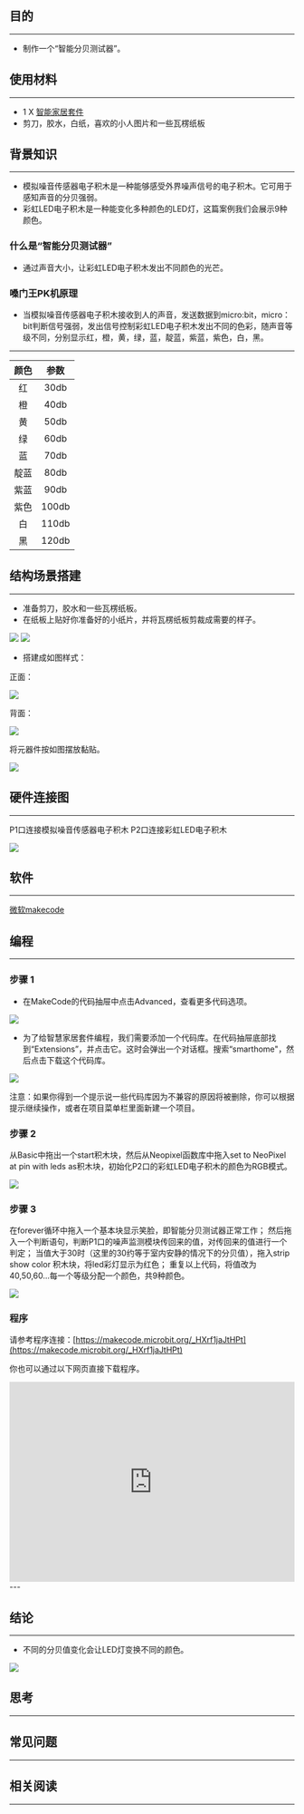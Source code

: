 ## 目的
---

- 制作一个“智能分贝测试器”。

## 使用材料
---

- 1 X [智能家居套件](https://www.elecfreaks.com/estore/elecfreaks-micro-bit-smart-home-kit-with-micro-bit-board.html)
- 剪刀，胶水，白纸，喜欢的小人图片和一些瓦楞纸板

## 背景知识
---

- 模拟噪音传感器电子积木是一种能够感受外界噪声信号的电子积木。它可用于感知声音的分贝强弱。
- 彩虹LED电子积木是一种能变化多种颜色的LED灯，这篇案例我们会展示9种颜色。

### 什么是“智能分贝测试器”

- 通过声音大小，让彩虹LED电子积木发出不同颜色的光芒。

### 嗓门王PK机原理

- 当模拟噪音传感器电子积木接收到人的声音，发送数据到micro:bit，micro：bit判断信号强弱，发出信号控制彩虹LED电子积木发出不同的色彩，随声音等级不同，分别显示红，橙，黄，绿，蓝，靛蓝，紫蓝，紫色，白，黑。

---
颜色 | 参数 
:-: | :-: 
红|30db
橙|40db
黄|50db
绿|60db
蓝|70db
靛蓝|80db
紫蓝|90db
紫色|100db
白|110db
黑|120db

## 结构场景搭建
---

- 准备剪刀，胶水和一些瓦楞纸板。
- 在纸板上贴好你准备好的小纸片，并将瓦楞纸板剪裁成需要的样子。

![](https://i.imgur.com/iNQDeE5.jpg)
![](https://i.imgur.com/lPcTNho.jpg)

- 搭建成如图样式：

正面：

![](https://i.imgur.com/DU35Etf.jpg)


背面：

![](https://i.imgur.com/T9ucg1r.jpg)

将元器件按如图摆放黏贴。

![](https://i.imgur.com/MMB2HnH.jpg)


## 硬件连接图
---
P1口连接模拟噪音传感器电子积木
P2口连接彩虹LED电子积木

![](https://i.imgur.com/O4eOdnZ.jpg)

## 软件
---
[微软makecode](https://makecode.microbit.org/#)
 

## 编程
---
### 步骤 1
- 在MakeCode的代码抽屉中点击Advanced，查看更多代码选项。

![](https://i.imgur.com/2qCyzQ7.png)

- 为了给智慧家居套件编程，我们需要添加一个代码库。在代码抽屉底部找到“Extensions”，并点击它。这时会弹出一个对话框。搜索“smarthome"，然后点击下载这个代码库。

![](https://i.imgur.com/OY706rv.png)

注意：如果你得到一个提示说一些代码库因为不兼容的原因将被删除，你可以根据提示继续操作，或者在项目菜单栏里面新建一个项目。


### 步骤 2

从Basic中拖出一个start积木块，然后从Neopixel函数库中拖入set to NeoPixel at pin with leds as积木块，初始化P2口的彩虹LED电子积木的颜色为RGB模式。

![](https://i.imgur.com/1912tDD.png)

### 步骤 3
在forever循环中拖入一个基本块显示笑脸，即智能分贝测试器正常工作；
然后拖入一个判断语句，判断P1口的噪声监测模块传回来的值，对传回来的值进行一个判定；
当值大于30时（这里的30约等于室内安静的情况下的分贝值），拖入strip show color 积木块，将led彩灯显示为红色；
重复以上代码，将值改为40,50,60...每一个等级分配一个颜色，共9种颜色。

![](https://i.imgur.com/EdCZok5.png)



### 程序

请参考程序连接：[https://makecode.microbit.org/_HXrf1jaJtHPt](https://makecode.microbit.org/_HXrf1jaJtHPt)

你也可以通过以下网页直接下载程序。

<div style="position:relative;height:0;padding-bottom:70%;overflow:hidden;"><iframe style="position:absolute;top:0;left:0;width:100%;height:100%;" src="https://makecode.microbit.org/#pub:_HXrf1jaJtHPt" frameborder="0" sandbox="allow-popups allow-forms allow-scripts allow-same-origin"></iframe></div>  
---

## 结论
---

- 不同的分贝值变化会让LED灯变换不同的颜色。

![](https://i.imgur.com/q2sED7W.gif)

## 思考
---



## 常见问题
---


## 相关阅读  
---

